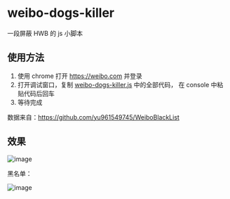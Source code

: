 # weibo-dogs-killer

一段屏蔽 HWB 的 js 小脚本

## 使用方法

1. 使用 chrome 打开 https://weibo.com 并登录
2. 打开调试窗口，复制 [weibo-dogs-killer.js](https://github.com/overtrue/weibo-dogs-killer/raw/master/weibo-dogs-killer.js) 中的全部代码， 在 console 中粘贴代码后回车
3. 等待完成

数据来自：https://github.com/yu961549745/WeiboBlackList


## 效果
![image](https://user-images.githubusercontent.com/1472352/31420525-b2c51600-ae07-11e7-8b4e-0a287e1914ab.png)

黑名单：

![image](https://user-images.githubusercontent.com/1472352/31421935-16441f3e-ae10-11e7-8d5a-333d9aa26ccc.png)

